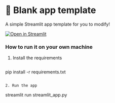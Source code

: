 # 🎈 Blank app template

A simple Streamlit app template for you to modify!

[![Open in Streamlit]([https://static.streamlit.io/badges/streamlit_badge_black_white.svg)](https://blank-app-template.streamlit.app/](https://studious-acorn-jjq47wj47vpxfq6w7-8501.app.github.dev/))

### How to run it on your own machine

1. Install the requirements

   ```
pip install -r requirements.txt
   ```

2. Run the app

   ```
streamlit run streamlit_app.py
   ```
